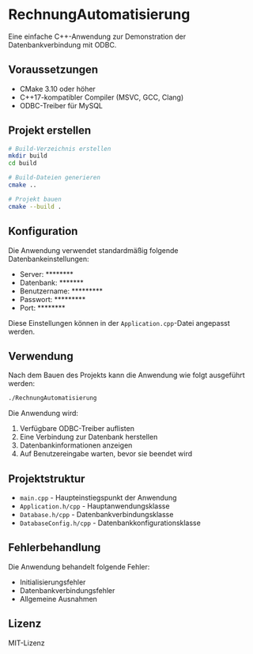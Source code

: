 # RechnungAutomatisierung

Eine einfache C++-Anwendung zur Demonstration der Datenbankverbindung mit ODBC.

## Voraussetzungen

- CMake 3.10 oder höher
- C++17-kompatibler Compiler (MSVC, GCC, Clang)
- ODBC-Treiber für MySQL

## Projekt erstellen

```bash
# Build-Verzeichnis erstellen
mkdir build
cd build

# Build-Dateien generieren
cmake ..

# Projekt bauen
cmake --build .
```

## Konfiguration

Die Anwendung verwendet standardmäßig folgende Datenbankeinstellungen:

- Server: ********
- Datenbank: *******
- Benutzername: *********
- Passwort: *********
- Port: ********

Diese Einstellungen können in der `Application.cpp`-Datei angepasst werden.

## Verwendung

Nach dem Bauen des Projekts kann die Anwendung wie folgt ausgeführt werden:

```bash
./RechnungAutomatisierung
```

Die Anwendung wird:
1. Verfügbare ODBC-Treiber auflisten
2. Eine Verbindung zur Datenbank herstellen
3. Datenbankinformationen anzeigen
4. Auf Benutzereingabe warten, bevor sie beendet wird

## Projektstruktur

- `main.cpp` - Haupteinstiegspunkt der Anwendung
- `Application.h/cpp` - Hauptanwendungsklasse
- `Database.h/cpp` - Datenbankverbindungsklasse
- `DatabaseConfig.h/cpp` - Datenbankkonfigurationsklasse

## Fehlerbehandlung

Die Anwendung behandelt folgende Fehler:
- Initialisierungsfehler
- Datenbankverbindungsfehler
- Allgemeine Ausnahmen

## Lizenz

MIT-Lizenz 
